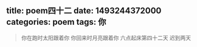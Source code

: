 title: poem四十二
date: 1493244372000
categories: poem
tags: 你
---
> 你在跑时太阳跟着你
你回来时月亮跟着你
六点起床第四十二天 迟到两天